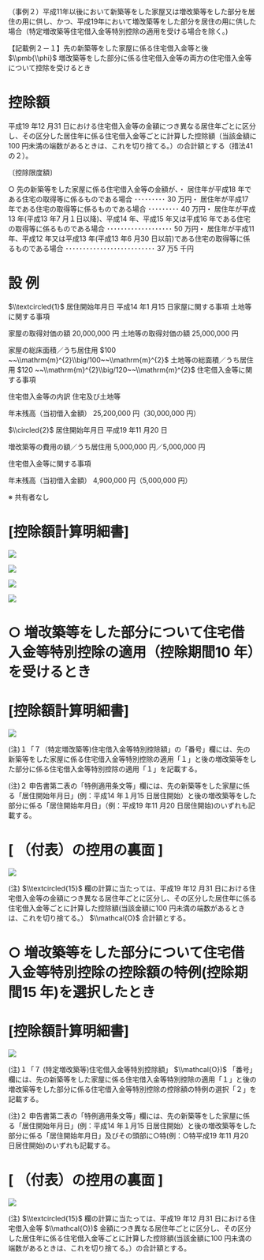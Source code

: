 （事例２）平成11年以後において新築等をした家屋又は増改築等をした部分を居住の用に供し、かつ、平成19年において増改築等をした部分を居住の用に供した場合（特定増改築等住宅借入金等特別控除の適用を受ける場合を除く。)

【記載例２－１】先の新築等をした家屋に係る住宅借入金等と後 $\\pmb{\\phi}$ 増改築等をした部分に係る住宅借入金等の両方の住宅借入金等について控除を受けるとき

# 控除額

平成19 年12 月31 日における住宅借入金等の金額につき異なる居住年ごとに区分し、その区分した居住年に係る住宅借入金等ごとに計算した控除額（当該金額に100 円未満の端数があるときは、これを切り捨てる。）の合計額とする（措法41 の２）。

〔控除限度額〕

○ 先の新築等をした家屋に係る住宅借入金等の金額が、・ 居住年が平成18 年である住宅の取得等に係るものである場合 ･････････ 30 万円・ 居住年が平成17 年である住宅の取得等に係るものである場合 ･････････ 40 万円・ 居住年が平成13 年(平成13 年7 月１日以降)、平成14 年、平成15 年又は平成16 年である住宅の取得等に係るものである場合 ･･･････････････････ 50 万円・ 居住年が平成11 年、平成12 年又は平成13 年(平成13 年6 月30 日以前)である住宅の取得等に係るものである場合 ･･････････････････････････ 37 万5 千円

# 設 例

$\\textcircled{1}$ 居住開始年月日 平成14 年1 月15 日家屋に関する事項 土地等に関する事項

家屋の取得対価の額 20,000,000 円 土地等の取得対価の額 25,000,000 円

家屋の総床面積／うち居住用 $100 ~~\\mathrm{m}^{2}\\big/100~~\\mathrm{m}^{2}$ 土地等の総面積／うち居住用 $120 ~~\\mathrm{m}^{2}\\big/120~~\\mathrm{m}^{2}$ 住宅借入金等に関する事項

住宅借入金等の内訳 住宅及び土地等

年末残高（当初借入金額） 25,200,000 円（30,000,000 円）

$\\circled{2}$ 居住開始年月日 平成19 年11 月20 日

増改築等の費用の額／うち居住用 5,000,000 円／5,000,000 円

住宅借入金等に関する事項

年末残高（当初借入金額） 4,900,000 円（5,000,000 円）

※ 共有者なし

# \[控除額計算明細書\]

![](https://www.nta.go.jp/tmp/eaaf3b30-be72-43c3-bb6c-64f93155819b/images/43aecc00d45b02f70243f2a36fa367cdc8d1a3041f89c78c9e326ab42bb49e78.jpg)

![](https://www.nta.go.jp/tmp/eaaf3b30-be72-43c3-bb6c-64f93155819b/images/6aec4a70da6779749f8b20f2b68af342b4a62a98ee1c4d597929f9f33c6d4ef6.jpg)

![](https://www.nta.go.jp/tmp/eaaf3b30-be72-43c3-bb6c-64f93155819b/images/9b5d0751601db76b1c36945894ad7505f2a12b380d97c10e6697cb51e3da0e87.jpg)

![](https://www.nta.go.jp/tmp/eaaf3b30-be72-43c3-bb6c-64f93155819b/images/2ebb649646ef0c9a66a416c2af45e46b87ea708e26ba0350ee76ad53753ea7f3.jpg)

# ○ 増改築等をした部分について住宅借入金等特別控除の適用（控除期間10 年）を受けるとき

# \[控除額計算明細書\]

![](https://www.nta.go.jp/tmp/eaaf3b30-be72-43c3-bb6c-64f93155819b/images/25eb8b28fbf10fb68c86c8f91d780671717df15183f43c7d629e2406eb869fd9.jpg)

(注)１「７（特定増改築等)住宅借入金等特別控除額」の「番号」欄には、先の新築等をした家屋に係る住宅借入金等特別控除の適用「１」と後の増改築等をした部分に係る住宅借入金等特別控除の適用「１」を記載する。

(注)２ 申告書第二表の「特例適用条文等」欄には、先の新築等をした家屋に係る「居住開始年月日」(例：平成14 年１月15 日居住開始）と後の増改築等をした部分に係る「居住開始年月日」（例：平成19 年11 月20 日居住開始)のいずれも記載する。

# \[ （付表）の控用の裏面 \]

![](https://www.nta.go.jp/tmp/eaaf3b30-be72-43c3-bb6c-64f93155819b/images/6ffccc3002d8b10b689e1d0e38356cc6c78f7c4e2297ecd9f70e91652a23a5bd.jpg)

(注) $\\textcircled{15}$ 欄の計算に当たっては、平成19 年12 月31 日における住宅借入金等の金額につき異なる居住年ごとに区分し、その区分した居住年に係る住宅借入金等ごとに計算した控除額(当該金額に100 円未満の端数があるときは、これを切り捨てる。） $\\mathcal{O}$ 合計額とする。

# ○ 増改築等をした部分について住宅借入金等特別控除の控除額の特例(控除期間15 年)を選択したとき

# \[控除額計算明細書\]

![](https://www.nta.go.jp/tmp/eaaf3b30-be72-43c3-bb6c-64f93155819b/images/2a72436b4c5e7a95fc2d1ffed99ab4a8748cce7213b65952ac8d4d9aaaf37aff.jpg)

(注)１「７ (特定増改築等)住宅借入金等特別控除額」 $\\mathcal{O})$ 「番号」欄には、先の新築等をした家屋に係る住宅借入金等特別控除の適用「１」と後の増改築等をした部分に係る住宅借入金等特別控除の控除額の特例の選択「２」を記載する。

(注)２ 申告書第二表の「特例適用条文等」欄には、先の新築等をした家屋に係る「居住開始年月日」(例：平成14 年１月15 日居住開始）と後の増改築等をした部分に係る「居住開始年月日」及びその頭部に○特(例：○特平成19 年11 月20 日居住開始)のいずれも記載する。

# \[ （付表）の控用の裏面 \]

![](https://www.nta.go.jp/tmp/eaaf3b30-be72-43c3-bb6c-64f93155819b/images/ed960ede18c3ca723f18b6c369d439641ac49d7e5fb51dc249e48c172a833c68.jpg)

(注) $\\textcircled{15}$ 欄の計算に当たっては、平成19 年12 月31 日における住宅借入金等 $\\mathcal{O})$ 金額につき異なる居住年ごとに区分し、その区分した居住年に係る住宅借入金等ごとに計算した控除額(当該金額に100 円未満の端数があるときは、これを切り捨てる。）の合計額とする。